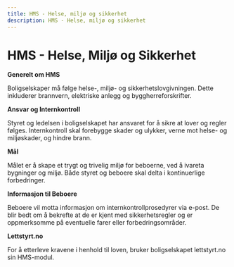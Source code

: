 ```yaml
---
title: HMS - Helse, miljø og sikkerhet
description: HMS - Helse, miljø og sikkerhet
---
```


# HMS - Helse, Miljø og Sikkerhet

**Generelt om HMS**

Boligselskaper må følge helse-, miljø- og sikkerhetslovgivningen. Dette inkluderer brannvern, elektriske anlegg og byggherreforskrifter.

**Ansvar og Internkontroll**

Styret og ledelsen i boligselskapet har ansvaret for å sikre at lover og regler følges. Internkontroll skal forebygge skader og ulykker, verne mot helse- og miljøskader, og hindre brann.

**Mål**

Målet er å skape et trygt og trivelig miljø for beboerne, ved å ivareta bygninger og miljø. Både styret og beboere skal delta i kontinuerlige forbedringer.

**Informasjon til Beboere**

Beboere vil motta informasjon om internkontrollprosedyrer via e-post. De blir bedt om å bekrefte at de er kjent med sikkerhetsregler og er oppmerksomme på eventuelle farer eller forbedringsområder.

**Lettstyrt.no**

For å etterleve kravene i henhold til loven, bruker boligselskapet lettstyrt.no sin HMS-modul.
